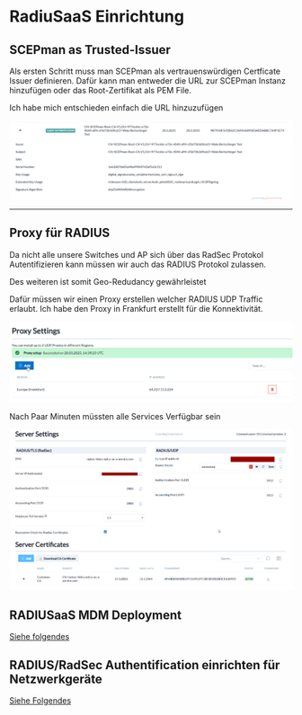 # RadiuSaaS Einrichtung

## SCEPman as Trusted-Issuer

Als ersten Schritt muss man SCEPman als vertrauenswürdigen Certficate Issuer definieren. Dafür kann man entweder die URL zur SCEPman Instanz hinzufügen oder das Root-Zertifikat als PEM File.

Ich habe mich entschieden einfach die URL hinzuzufügen

![alt text](image-11.png)

---

## Proxy für RADIUS

Da nicht alle unsere Switches und AP sich über das RadSec Protokol Autentifizieren kann müssen wir auch das RADIUS Protokol zulassen.

Des weiteren ist somit Geo-Redudancy gewährleistet

Dafür müssen wir einen Proxy erstellen welcher RADIUS UDP Traffic erlaubt.
Ich habe den Proxy in Frankfurt erstellt für die Konnektivität.

![alt text](image-12.png)

Nach Paar Minuten müssten alle Services Verfügbar sein

![alt text](image-13.png)

## RADIUSaaS MDM Deployment

[Siehe folgendes](https://gitlab.com/semester_21/Modul-300/-/blob/main/Cloud-%20PKI%20+%20Authentification/Intune-Policies.md?ref_type=heads)

## RADIUS/RadSec Authentification einrichten für Netzwerkgeräte

[Siehe Folgendes](https://gitlab.com/semester_21/Modul-300/-/blob/main/Cloud-%20PKI%20+%20Authentification/Meraki-Radius-config.md?ref_type=heads)